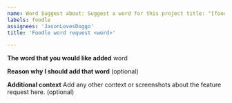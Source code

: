 ```yaml
---
name: Word Suggest about: Suggest a word for this project title: "[foodle]"
labels: foodle 
assignees: 'JasonLovesDoggo'
title: 'Foodle word request <word>' 

---
```


**The word that you would like added**
word


**Reason why I should add that word**
(optional)

**Additional context**
Add any other context or screenshots about the feature request here.
(optional)
